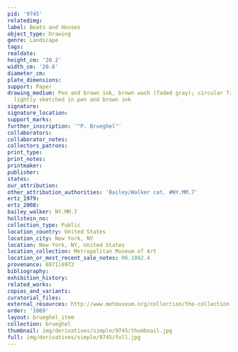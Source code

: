 ```yaml
---
pid: '9745'
relatedimg: 
label: Boats and Houses
object_type: Drawing
genre: Landscape
tags: 
realdate: 
height_cm: '20.2'
width_cm: '20.8'
diameter_cm: 
plate_dimensions: 
support: Paper
drawing_medium: Pen and brown ink, brown wash (faded gray); circular framing lines
  lightly sketched in pen and brown ink
signature: 
signature_location: 
support_marks: 
further_inscription: '"P. Brueghel"'
collaborators: 
collaborator_notes: 
collectors_patrons: 
print_type: 
print_notes: 
printmaker: 
publisher: 
states: 
our_attribution: 
other_attribution_authorities: 'Bailey/Walker cat. #NY.MM.7'
ertz_1979: 
ertz_2008: 
bailey_walker: NY.MM.7
hollstein_no: 
collection_type: Public
location_country: United States
location_city: New York, NY
location: New York, NY, United States
location_collection: Metropolitan Museum of Art
location_or_most_recent_sale_notes: 06.1042.4
provenance: 6971|6972
bibliography: 
exhibition_history: 
related_works: 
copies_and_variants: 
curatorial_files: 
external_resources: http://www.metmuseum.org/collection/the-collection-online/search/335118
order: '1069'
layout: brueghel_item
collection: brueghel
thumbnail: img/derivatives/simple/9745/thumbnail.jpg
full: img/derivatives/simple/9745/full.jpg
---
```

